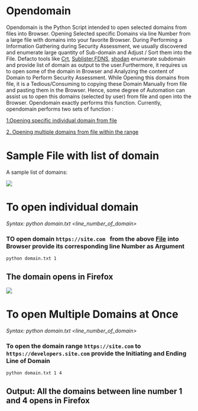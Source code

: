 # Opendomain
Opendomain is the Python Script intended to open selected domains from files into Browser. Opening Selected specific Domains via line Number from a large file with domains into your favorite Browser. During Performing a Information Gathering during Security Assessment, we usually discovered and enumerate large quantity of Sub-domain and Adjust / Sort them into the File. Defacto tools like [Crt](https://crt.sh), [Sublister](https://github.com/aboul3la/Sublist3r),[FDNS](https://www.google.com/search?client=firefox-b-d&q=rapid+7+dns), [shodan](https://shodan.io)  enumerate subdomain and provide list of domain as output to the user.Furthermore, it requires us to open some of the domain in Browser and Analyzing the content of Domain to Perform Security Assessment. While Opening this domains from file, it is a Tedious/Consuming to copying these Domain Manually from file and pasting them in the Browser. Hence, some degree of Automation can assist us to open this domains (selected by user) from file and open into the Browser. Opendomain exactly performs this function. Currently, opendomain performs two sets of function :

[1.Opening specific individual domain from file]( https://github.com/Roshan-Poudel/opendomain/blob/main/README.md#to-open-individual-domain )

[2. Opening multiple domains from file within the range](https://github.com/Roshan-Poudel/opendomain#to-open-multiple-domains-at-once)

# Sample File with list of domain
A sample list of domains:

<img src="https://github.com/Roshan-Poudel/images/blob/master/subdomain.jpg">  

# To open individual domain
*Syntax: python domain.txt <line_number_of_domain>*
### TO open domain ```https://site.com ``` from the above [File](https://github.com/Roshan-Poudel/opendomain/blob/main/README.md#sample-file-with-list-of-domain) into Browser provide its corresponding line Number as Argument
```
python domain.txt 1
```
## The domain opens in Firefox
<img src="https://github.com/Roshan-Poudel/images/blob/master/opening.png">

# To open Multiple Domains at Once
*Syntax: python domain.txt <line_number_of_domain>*

### To open the domain range ```https://site.com``` to ```https://developers.site.com``` provide the Initiating and Ending Line of Domain 
```
python domain.txt 1 4
```
##  Output: All the domains between line number 1 and 4 opens in Firefox
 
